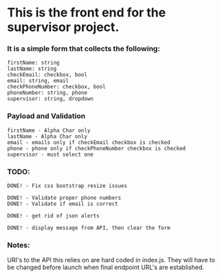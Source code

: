 # This is the front end for the supervisor project.

### It is a simple form that collects the following:
	
	firstName: string
	lastName: string
	checkEmail: checkbox, bool
	email: string, email
	checkPhoneNumber: checkbox, bool
	phoneNumber: string, phone
	supervisor: string, dropdown

### Payload and Validation

	firstName - Alpha Char only
	lastName - Alpha Char only
	email - emails only if checkEmail checkbox is checked
	phone - phone only if checkPhoneNumber checkbox is checked
	supervisor - must select one

### TODO:
	
	DONE! - Fix css bootstrap resize issues

	DONE! - Validate proper phone numbers
	DONE! - Validate if email is correct

	DONE! - get rid of json alerts

	DONE! - display message from API, then clear the form

### Notes:
    
URI's to the API this relies on are hard coded in index.js.  They will have to be changed before 
launch when final endpoint URL's are established.